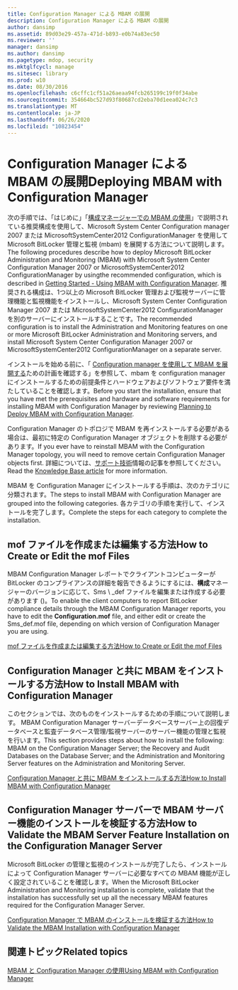 ```yaml
---
title: Configuration Manager による MBAM の展開
description: Configuration Manager による MBAM の展開
author: dansimp
ms.assetid: 89d03e29-457a-471d-b893-e0b74a83ec50
ms.reviewer: ''
manager: dansimp
ms.author: dansimp
ms.pagetype: mdop, security
ms.mktglfcycl: manage
ms.sitesec: library
ms.prod: w10
ms.date: 08/30/2016
ms.openlocfilehash: c6cffc1cf51a26aeaa94fcb265199c19f0f34abe
ms.sourcegitcommit: 354664bc527d93f80687cd2eba70d1eea024c7c3
ms.translationtype: MT
ms.contentlocale: ja-JP
ms.lasthandoff: 06/26/2020
ms.locfileid: "10823454"
---
```

# <span data-ttu-id="f41b5-103">Configuration Manager による MBAM の展開</span><span class="sxs-lookup"><span data-stu-id="f41b5-103">Deploying MBAM with Configuration Manager</span></span>


<span data-ttu-id="f41b5-104">次の手順では、「はじめに」「[構成マネージャーでの MBAM の使用](getting-started---using-mbam-with-configuration-manager.md)」で説明されている推奨構成を使用して、Microsoft System Center Configuration manager 2007 または MicrosoftSystemCenter2012 ConfigurationManager を使用して Microsoft BitLocker 管理と監視 (mbam) を展開する方法について説明します。</span><span class="sxs-lookup"><span data-stu-id="f41b5-104">The following procedures describe how to deploy Microsoft BitLocker Administration and Monitoring (MBAM) with Microsoft System Center Configuration Manager 2007 or MicrosoftSystemCenter2012 ConfigurationManager by usingthe recommended configuration, which is described in [Getting Started - Using MBAM with Configuration Manager](getting-started---using-mbam-with-configuration-manager.md).</span></span> <span data-ttu-id="f41b5-105">推奨される構成は、1つ以上の Microsoft BitLocker 管理および監視サーバーに管理機能と監視機能をインストールし、Microsoft System Center Configuration Manager 2007 または MicrosoftSystemCenter2012 ConfigurationManager を別のサーバーにインストールすることです。</span><span class="sxs-lookup"><span data-stu-id="f41b5-105">The recommended configuration is to install the Administration and Monitoring features on one or more Microsoft BitLocker Administration and Monitoring servers, and install Microsoft System Center Configuration Manager 2007 or MicrosoftSystemCenter2012 ConfigurationManager on a separate server.</span></span>

<span data-ttu-id="f41b5-106">インストールを始める前に、「 [Configuration manager を使用して MBAM を展開する](planning-to-deploy-mbam-with-configuration-manager-2.md)ための計画を確認する」を参照して、mbam を configuration manager にインストールするための前提条件とハードウェアおよびソフトウェア要件を満たしていることを確認します。</span><span class="sxs-lookup"><span data-stu-id="f41b5-106">Before you start the installation, ensure that you have met the prerequisites and hardware and software requirements for installing MBAM with Configuration Manager by reviewing [Planning to Deploy MBAM with Configuration Manager](planning-to-deploy-mbam-with-configuration-manager-2.md).</span></span>

<span data-ttu-id="f41b5-107">Configuration Manager のトポロジで MBAM を再インストールする必要がある場合は、最初に特定の Configuration Manager オブジェクトを削除する必要があります。</span><span class="sxs-lookup"><span data-stu-id="f41b5-107">If you ever have to reinstall MBAM with the Configuration Manager topology, you will need to remove certain Configuration Manager objects first.</span></span> <span data-ttu-id="f41b5-108">詳細については、[サポート技術](https://go.microsoft.com/fwlink/?LinkId=286306)情報の記事を参照してください。</span><span class="sxs-lookup"><span data-stu-id="f41b5-108">Read the [Knowledge Base article](https://go.microsoft.com/fwlink/?LinkId=286306) for more information.</span></span>

<span data-ttu-id="f41b5-109">MBAM を Configuration Manager にインストールする手順は、次のカテゴリに分類されます。</span><span class="sxs-lookup"><span data-stu-id="f41b5-109">The steps to install MBAM with Configuration Manager are grouped into the following categories.</span></span> <span data-ttu-id="f41b5-110">各カテゴリの手順を実行して、インストールを完了します。</span><span class="sxs-lookup"><span data-stu-id="f41b5-110">Complete the steps for each category to complete the installation.</span></span>

## <span data-ttu-id="f41b5-111">mof ファイルを作成または編集する方法</span><span class="sxs-lookup"><span data-stu-id="f41b5-111">How to Create or Edit the mof Files</span></span>


<span data-ttu-id="f41b5-112">MBAM Configuration Manager レポートでクライアントコンピューターが BitLocker のコンプライアンスの詳細を報告できるようにするには、**構成**マネージャーのバージョンに応じて、Sms \ _def ファイルを編集または作成する必要があります ()。</span><span class="sxs-lookup"><span data-stu-id="f41b5-112">To enable the client computers to report BitLocker compliance details through the MBAM Configuration Manager reports, you have to edit the **Configuration.mof** file, and either edit or create the Sms\_def.mof file, depending on which version of Configuration Manager you are using.</span></span>

[<span data-ttu-id="f41b5-113">mof ファイルを作成または編集する方法</span><span class="sxs-lookup"><span data-stu-id="f41b5-113">How to Create or Edit the mof Files</span></span>](how-to-create-or-edit-the-mof-files.md)

## <span data-ttu-id="f41b5-114">Configuration Manager と共に MBAM をインストールする方法</span><span class="sxs-lookup"><span data-stu-id="f41b5-114">How to Install MBAM with Configuration Manager</span></span>


<span data-ttu-id="f41b5-115">このセクションでは、次のものをインストールするための手順について説明します。 MBAM Configuration Manager サーバーデータベースサーバー上の回復データベースと監査データベース管理/監視サーバーのサーバー機能の管理と監視を行います。</span><span class="sxs-lookup"><span data-stu-id="f41b5-115">This section provides steps about how to install the following: MBAM on the Configuration Manager Server; the Recovery and Audit Databases on the Database Server; and the Administration and Monitoring Server features on the Administration and Monitoring Server.</span></span>

[<span data-ttu-id="f41b5-116">Configuration Manager と共に MBAM をインストールする方法</span><span class="sxs-lookup"><span data-stu-id="f41b5-116">How to Install MBAM with Configuration Manager</span></span>](how-to-install-mbam-with-configuration-manager.md)

## <span data-ttu-id="f41b5-117">Configuration Manager サーバーで MBAM サーバー機能のインストールを検証する方法</span><span class="sxs-lookup"><span data-stu-id="f41b5-117">How to Validate the MBAM Server Feature Installation on the Configuration Manager Server</span></span>


<span data-ttu-id="f41b5-118">Microsoft BitLocker の管理と監視のインストールが完了したら、インストールによって Configuration Manager サーバーに必要なすべての MBAM 機能が正しく設定されていることを確認します。</span><span class="sxs-lookup"><span data-stu-id="f41b5-118">When the Microsoft BitLocker Administration and Monitoring installation is complete, validate that the installation has successfully set up all the necessary MBAM features required for the Configuration Manager Server.</span></span>

[<span data-ttu-id="f41b5-119">Configuration Manager で MBAM のインストールを検証する方法</span><span class="sxs-lookup"><span data-stu-id="f41b5-119">How to Validate the MBAM Installation with Configuration Manager</span></span>](how-to-validate-the-mbam-installation-with-configuration-manager.md)

## <span data-ttu-id="f41b5-120">関連トピック</span><span class="sxs-lookup"><span data-stu-id="f41b5-120">Related topics</span></span>


[<span data-ttu-id="f41b5-121">MBAM と Configuration Manager の使用</span><span class="sxs-lookup"><span data-stu-id="f41b5-121">Using MBAM with Configuration Manager</span></span>](using-mbam-with-configuration-manager.md)

 

 





